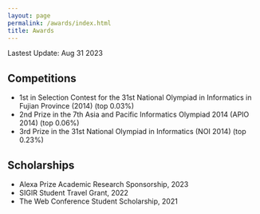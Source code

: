 ```yaml
---
layout: page
permalink: /awards/index.html
title: Awards
---
```


Lastest Update: Aug 31 2023

## Competitions

- 1st in Selection Contest for the 31st National Olympiad in Informatics in Fujian Province (2014) (top 0.03%)
- 2nd Prize in the 7th Asia and Pacific Informatics Olympiad 2014 (APIO 2014) (top 0.06%)
- 3rd Prize in the 31st National Olympiad in Informatics (NOI 2014) (top 0.23%)

## Scholarships

- Alexa Prize Academic Research Sponsorship, 2023
- SIGIR Student Travel Grant, 2022
- The Web Conference Student Scholarship, 2021
